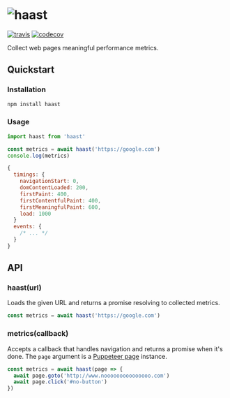 # ![haast]()

[![travis][travis-image]][travis-url] [![codecov][codecov-image]][codecov-url]

[travis-image]: https://img.shields.io/travis/speedracer/haast.svg?style=flat
[travis-url]: https://travis-ci.org/speedracer/haast
[codecov-image]: https://img.shields.io/codecov/c/github/speedracer/haast.svg
[codecov-url]: https://codecov.io/github/speedracer/haast

Collect web pages meaningful performance metrics.

## Quickstart

### Installation

```sh
npm install haast
```

### Usage

```js
import haast from 'haast'

const metrics = await haast('https://google.com')
console.log(metrics)
```
```js
{
  timings: {
    navigationStart: 0,
    domContentLoaded: 200,
    firstPaint: 400,
    firstContentfulPaint: 400,
    firstMeaningfulPaint: 600,
    load: 1000
  }
  events: {
    /* ... */
  }
}
```

## API

### haast(url)

Loads the given URL and returns a promise resolving to collected metrics.

```js
const metrics = await haast('https://google.com')
```

### metrics(callback)

Accepts a callback that handles navigation and returns a promise when it's done.
The `page` argument is a [Puppeteer page](https://pptr.dev/#?product=Puppeteer&version=v1.8.0&show=api-class-page) instance.

```js
const metrics = await haast(page => {
  await page.goto('http://www.nooooooooooooooo.com')
  await page.click('#no-button')
})
```
